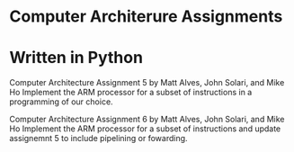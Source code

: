 # Computer Architerure Assignments 

# Written in Python

Computer Architecture Assignment 5 by Matt Alves, John Solari, and Mike Ho
Implement the ARM processor for a subset of instructions in a programming of our choice.                 

Computer Architecture Assignment 6 by Matt Alves, John Solari, and Mike Ho
Implement the ARM processor for a subset of instructions and update assignemnt 5 to include pipelining or fowarding.
